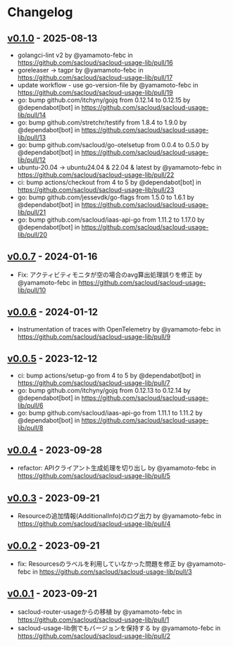 # Changelog

## [v0.1.0](https://github.com/sacloud/sacloud-usage-lib/compare/v0.0.7...v0.1.0) - 2025-08-13
- golangci-lint v2 by @yamamoto-febc in https://github.com/sacloud/sacloud-usage-lib/pull/16
- goreleaser -> tagpr by @yamamoto-febc in https://github.com/sacloud/sacloud-usage-lib/pull/17
- update workflow - use go-version-file by @yamamoto-febc in https://github.com/sacloud/sacloud-usage-lib/pull/19
- go: bump github.com/itchyny/gojq from 0.12.14 to 0.12.15 by @dependabot[bot] in https://github.com/sacloud/sacloud-usage-lib/pull/14
- go: bump github.com/stretchr/testify from 1.8.4 to 1.9.0 by @dependabot[bot] in https://github.com/sacloud/sacloud-usage-lib/pull/13
- go: bump github.com/sacloud/go-otelsetup from 0.0.4 to 0.5.0 by @dependabot[bot] in https://github.com/sacloud/sacloud-usage-lib/pull/12
- ubuntu-20.04 -> ubuntu24.04 & 22.04 & latest by @yamamoto-febc in https://github.com/sacloud/sacloud-usage-lib/pull/22
- ci: bump actions/checkout from 4 to 5 by @dependabot[bot] in https://github.com/sacloud/sacloud-usage-lib/pull/23
- go: bump github.com/jessevdk/go-flags from 1.5.0 to 1.6.1 by @dependabot[bot] in https://github.com/sacloud/sacloud-usage-lib/pull/21
- go: bump github.com/sacloud/iaas-api-go from 1.11.2 to 1.17.0 by @dependabot[bot] in https://github.com/sacloud/sacloud-usage-lib/pull/20

## [v0.0.7](https://github.com/sacloud/sacloud-usage-lib/compare/v0.0.6...v0.0.7) - 2024-01-16
- Fix: アクティビティモニタが空の場合のavg算出処理誤りを修正 by @yamamoto-febc in https://github.com/sacloud/sacloud-usage-lib/pull/10

## [v0.0.6](https://github.com/sacloud/sacloud-usage-lib/compare/v0.0.5...v0.0.6) - 2024-01-12
- Instrumentation of traces with OpenTelemetry by @yamamoto-febc in https://github.com/sacloud/sacloud-usage-lib/pull/9

## [v0.0.5](https://github.com/sacloud/sacloud-usage-lib/compare/v0.0.4...v0.0.5) - 2023-12-12
- ci: bump actions/setup-go from 4 to 5 by @dependabot[bot] in https://github.com/sacloud/sacloud-usage-lib/pull/7
- go: bump github.com/itchyny/gojq from 0.12.13 to 0.12.14 by @dependabot[bot] in https://github.com/sacloud/sacloud-usage-lib/pull/6
- go: bump github.com/sacloud/iaas-api-go from 1.11.1 to 1.11.2 by @dependabot[bot] in https://github.com/sacloud/sacloud-usage-lib/pull/8

## [v0.0.4](https://github.com/sacloud/sacloud-usage-lib/compare/v0.0.3...v0.0.4) - 2023-09-28
- refactor: APIクライアント生成処理を切り出し by @yamamoto-febc in https://github.com/sacloud/sacloud-usage-lib/pull/5

## [v0.0.3](https://github.com/sacloud/sacloud-usage-lib/compare/v0.0.2...v0.0.3) - 2023-09-21
- Resourceの追加情報(AdditionalInfo)のログ出力 by @yamamoto-febc in https://github.com/sacloud/sacloud-usage-lib/pull/4

## [v0.0.2](https://github.com/sacloud/sacloud-usage-lib/compare/v0.0.1...v0.0.2) - 2023-09-21
- fix: Resourcesのラベルを利用していなかった問題を修正 by @yamamoto-febc in https://github.com/sacloud/sacloud-usage-lib/pull/3

## [v0.0.1](https://github.com/sacloud/sacloud-usage-lib/commits/v0.0.1) - 2023-09-21
- sacloud-router-usageからの移植 by @yamamoto-febc in https://github.com/sacloud/sacloud-usage-lib/pull/1
- sacloud-usage-lib側でもバージョンを保持する by @yamamoto-febc in https://github.com/sacloud/sacloud-usage-lib/pull/2
